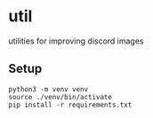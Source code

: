 # util
utilities for improving discord images

## Setup

```
python3 -m venv venv
source ./venv/bin/activate
pip install -r requirements.txt
```

